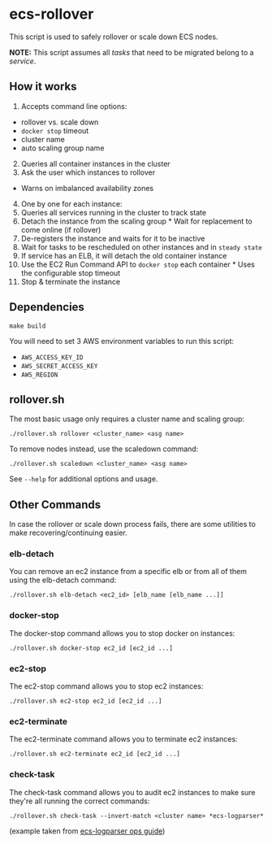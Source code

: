 # ecs-rollover

This script is used to safely rollover or scale down ECS nodes.

**NOTE:** This script assumes all _tasks_ that need to be migrated belong to a _service_.

## How it works
1. Accepts command line options:
  * rollover vs. scale down
  * `docker stop` timeout
  * cluster name
  * auto scaling group name
2. Queries all container instances in the cluster
3. Ask the user which instances to rollover
  * Warns on imbalanced availability zones
4. One by one for each instance:
  1. Queries all services running in the cluster to track state
  2. Detach the instance from the scaling group
    * Wait for replacement to come online (if rollover)
  3. De-registers the instance and waits for it to be inactive
  4. Wait for tasks to be rescheduled on other instances and in `steady state`
  5. If service has an ELB, it will detach the old container instance
  6. Use the EC2 Run Command API to `docker stop` each container
    * Uses the configurable stop timeout
  7. Stop & terminate the instance

## Dependencies

```
make build
```


You will need to set 3 AWS environment variables to run this script:

  - `AWS_ACCESS_KEY_ID`
  - `AWS_SECRET_ACCESS_KEY`
  - `AWS_REGION`

## rollover.sh

The most basic usage only requires a cluster name and scaling group:
```
./rollover.sh rollover <cluster_name> <asg name>
```

To remove nodes instead, use the scaledown command:
```
./rollover.sh scaledown <cluster_name> <asg name>
```

See `--help` for additional options and usage.

## Other Commands

In case the rollover or scale down process fails, there are some utilities to make recovering/continuing easier.

### elb-detach

You can remove an ec2 instance from a specific elb or from all of them using the elb-detach command:

```
./rollover.sh elb-detach <ec2_id> [elb_name [elb_name ...]]
```

### docker-stop

The docker-stop command allows you to stop docker on instances:
```
./rollover.sh docker-stop ec2_id [ec2_id ...]
```

### ec2-stop

The ec2-stop command allows you to stop ec2 instances:
```
./rollover.sh ec2-stop ec2_id [ec2_id ...]
```

### ec2-terminate

The ec2-terminate command allows you to terminate ec2 instances:
```
./rollover.sh ec2-terminate ec2_id [ec2_id ...]
```

### check-task

The check-task command allows you to audit ec2 instances to make sure they're all running the correct commands:

```
./rollover.sh check-task --invert-match <cluster name> *ecs-logparser*
```

(example taken from [ecs-logparser ops guide](https://clever.atlassian.net/wiki/display/ENG/ecs-logparser+ops+guide))
